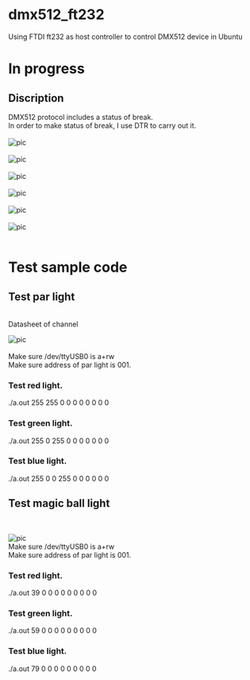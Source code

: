 # dmx512_ft232
Using FTDI ft232 as host controller to control DMX512 device in Ubuntu<br>
# In progress
## Discription
DMX512 protocol includes a status of break.<br>
In order to make status of break, I use DTR to carry out it.<br>
<br>
![pic](pic/protocol.jpg)<br>
<br>
![pic](pic/schematic.jpg)<br>
<br>
![pic](pic/1.jpg) <br>
<br>
![pic](pic/2.jpg) <br>
<br>
![pic](pic/3.jpg) <br>
<br>
![pic](pic/box_id.jpg) <br>
<br>
# Test sample code
## Test par light
<br>
Datasheet of channel <br>

![pic](pic/par_ch_function.jpg) <br>
<br>
Make sure /dev/ttyUSB0 is a+rw<br>
Make sure address of par light is 001.<br>
### Test red light.<br>
./a.out 255 255 0 0 0 0 0 0 0 0 <br>

### Test green light.<br>
./a.out 255 0 255 0 0 0 0 0 0 0 <br>

### Test blue light.<br>
./a.out 255 0 0 255 0 0 0 0 0 0 <br>


## Test magic ball light
<br>

![pic](pic/ball_ch_function.jpg) <br>
Make sure /dev/ttyUSB0 is a+rw<br>
Make sure address of par light is 001.<br>
### Test red light.<br>
./a.out 39 0 0 0 0 0 0 0 0 0 <br>

### Test green light.<br>
./a.out 59 0 0 0 0 0 0 0 0 0 <br>

### Test blue light.<br>
./a.out 79 0 0 0 0 0 0 0 0 0 <br>
